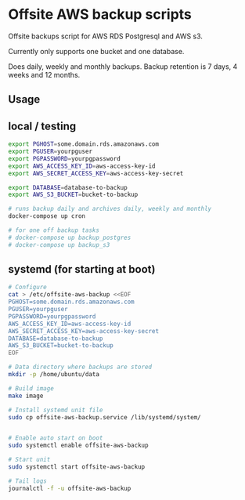 # Offsite AWS backup scripts

Offsite backups script for AWS RDS Postgresql and AWS s3.

Currently only supports one bucket and one database.

Does daily, weekly and monthly backups. Backup retention is 7 days, 4
weeks and 12 months.

## Usage

## local / testing

```bash
export PGHOST=some.domain.rds.amazonaws.com
export PGUSER=yourpguser
export PGPASSWORD=yourpgpassword
export AWS_ACCESS_KEY_ID=aws-access-key-id
export AWS_SECRET_ACCESS_KEY=aws-access-key-secret

export DATABASE=database-to-backup
export AWS_S3_BUCKET=bucket-to-backup

# runs backup daily and archives daily, weekly and monthly
docker-compose up cron

# for one off backup tasks
# docker-compose up backup_postgres
# docker-compose up backup_s3
```

## systemd (for starting at boot)

```bash
# Configure
cat > /etc/offsite-aws-backup <<EOF
PGHOST=some.domain.rds.amazonaws.com
PGUSER=yourpguser
PGPASSWORD=yourpgpassword
AWS_ACCESS_KEY_ID=aws-access-key-id
AWS_SECRET_ACCESS_KEY=aws-access-key-secret
DATABASE=database-to-backup
AWS_S3_BUCKET=bucket-to-backup
EOF

# Data directory where backups are stored
mkdir -p /home/ubuntu/data

# Build image
make image

# Install systemd unit file
sudo cp offsite-aws-backup.service /lib/systemd/system/


# Enable auto start on boot
sudo systemctl enable offsite-aws-backup

# Start unit
sudo systemctl start offsite-aws-backup

# Tail logs
journalctl -f -u offsite-aws-backup
```
